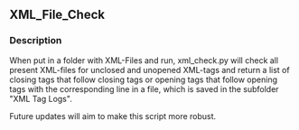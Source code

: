 ## XML_File_Check

### Description

When put in a folder with XML-Files and run, xml_check.py will check all present XML-files for unclosed and unopened XML-tags and return a list of
closing tags that follow closing tags or opening tags that follow opening tags with the corresponding line in a file, which is saved in the subfolder 
"XML Tag Logs".

Future updates will aim to make this script more robust. 
